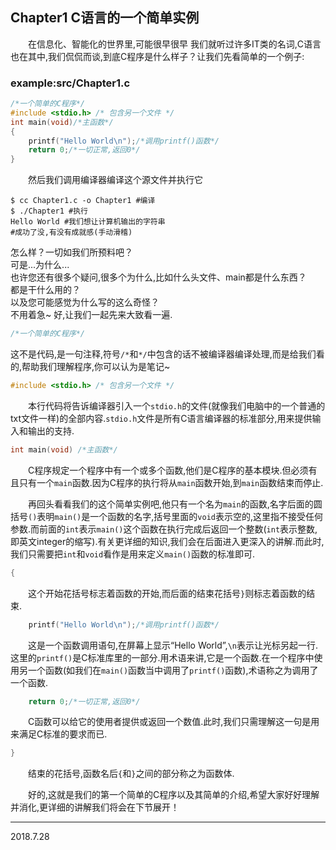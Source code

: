 ## Chapter1 C语言的一个简单实例
&emsp;&emsp;在信息化、智能化的世界里,可能很早很早 我们就听过许多IT类的名词,C语言也在其中,我们侃侃而谈,到底C程序是什么样子？让我们先看简单的一个例子:
### example:src/Chapter1.c
```C
/*一个简单的C程序*/
#include <stdio.h> /* 包含另一个文件 */
int main(void)/*主函数*/
{ 
	printf("Hello World\n");/*调用printf()函数*/
	return 0;/*一切正常,返回0*/
}
```
&emsp;&emsp;然后我们调用编译器编译这个源文件并执行它
```shell
$ cc Chapter1.c -o Chapter1 #编译
$ ./Chapter1 #执行
Hello World #我们想让计算机输出的字符串
#成功了没,有没有成就感(手动滑稽)
```
怎么样？一切如我们所预料吧？ <br>
可是...为什么... <br>
也许您还有很多个疑问,很多个为什么,比如什么头文件、main都是什么东西？<br>
都是干什么用的？ <br>
以及您可能感觉为什么写的这么奇怪？ <br>
不用着急~ 好,让我们一起先来大致看一遍. <br>

```C
/*一个简单的C程序*/
```
这不是代码,是一句注释,符号`/*`和`*/`中包含的话不被编译器编译处理,而是给我们看的,帮助我们理解程序,你可以认为是笔记~ 

```C
#include <stdio.h> /* 包含另一个文件 */
```
&emsp;&emsp;本行代码将告诉编译器引入一个`stdio.h`的文件(就像我们电脑中的一个普通的txt文件一样)的全部内容.`stdio.h`文件是所有C语言编译器的标准部分,用来提供输入和输出的支持. 

```C
int main(void) /*主函数*/
```
&emsp;&emsp;C程序规定一个程序中有一个或多个函数,他们是C程序的基本模块.但必须有且只有一个`main`函数.因为C程序的执行将从`main`函数开始,到`main`函数结束而停止. <br>

&emsp;&emsp;再回头看看我们的这个简单实例吧,他只有一个名为`main`的函数,名字后面的圆括号`()`表明`main()`是一个函数的名字,括号里面的`void`表示空的,这里指不接受任何参数.而前面的`int`表示`main()`这个函数在执行完成后返回一个整数(`int`表示整数,即英文integer的缩写).有关更详细的知识,我们会在后面进入更深入的讲解.而此时,我们只需要把`int`和`void`看作是用来定义`main()`函数的标准即可.

```C
{
```
&emsp;&emsp;这个开始花括号标志着函数的开始,而后面的结束花括号`}`则标志着函数的结束. 

```C
	printf("Hello World\n");/*调用printf()函数*/
```
&emsp;&emsp;这是一个函数调用语句,在屏幕上显示“Hello World”,`\n`表示让光标另起一行.这里的`printf()`是C标准库里的一部分.用术语来讲,它是一个函数.在一个程序中使用另一个函数(如我们在`main()`函数当中调用了`printf()`函数),术语称之为调用了一个函数. 

```C
	return 0;/*一切正常,返回0*/
```
&emsp;&emsp;C函数可以给它的使用者提供或返回一个数值.此时,我们只需理解这一句是用来满足C标准的要求而已. 

```C
}
```
&emsp;&emsp;结束的花括号,函数名后`{`和`}`之间的部分称之为函数体. 

&emsp;&emsp;好的,这就是我们的第一个简单的C程序以及其简单的介绍,希望大家好好理解并消化,更详细的讲解我们将会在下节展开！

---
2018.7.28